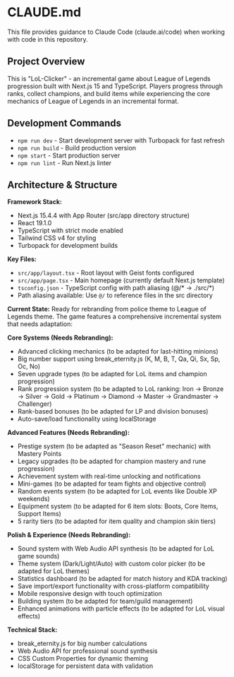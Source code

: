 # CLAUDE.md

This file provides guidance to Claude Code (claude.ai/code) when working with code in this repository.

## Project Overview

This is "LoL-Clicker" - an incremental game about League of Legends progression built with Next.js 15 and TypeScript. Players progress through ranks, collect champions, and build items while experiencing the core mechanics of League of Legends in an incremental format.

## Development Commands

- `npm run dev` - Start development server with Turbopack for fast refresh
- `npm run build` - Build production version
- `npm start` - Start production server
- `npm run lint` - Run Next.js linter

## Architecture & Structure

**Framework Stack:**
- Next.js 15.4.4 with App Router (src/app directory structure)
- React 19.1.0 
- TypeScript with strict mode enabled
- Tailwind CSS v4 for styling
- Turbopack for development builds

**Key Files:**
- `src/app/layout.tsx` - Root layout with Geist fonts configured
- `src/app/page.tsx` - Main homepage (currently default Next.js template)
- `tsconfig.json` - TypeScript config with path aliasing (@/* -> ./src/*)
- Path aliasing available: Use `@/` to reference files in the src directory

**Current State:**
Ready for rebranding from police theme to League of Legends theme. The game features a comprehensive incremental system that needs adaptation:

**Core Systems (Needs Rebranding):**
- Advanced clicking mechanics (to be adapted for last-hitting minions)
- Big number support using break_eternity.js (K, M, B, T, Qa, Qi, Sx, Sp, Oc, No)
- Seven upgrade types (to be adapted for LoL items and champion progression)
- Rank progression system (to be adapted to LoL ranking: Iron → Bronze → Silver → Gold → Platinum → Diamond → Master → Grandmaster → Challenger)
- Rank-based bonuses (to be adapted for LP and division bonuses)
- Auto-save/load functionality using localStorage

**Advanced Features (Needs Rebranding):**
- Prestige system (to be adapted as "Season Reset" mechanic) with Mastery Points
- Legacy upgrades (to be adapted for champion mastery and rune progression)
- Achievement system with real-time unlocking and notifications
- Mini-games (to be adapted for team fights and objective control)
- Random events system (to be adapted for LoL events like Double XP weekends)
- Equipment system (to be adapted for 6 item slots: Boots, Core Items, Support Items)
- 5 rarity tiers (to be adapted for item quality and champion skin tiers)

**Polish & Experience (Needs Rebranding):**
- Sound system with Web Audio API synthesis (to be adapted for LoL game sounds)
- Theme system (Dark/Light/Auto) with custom color picker (to be adapted for LoL themes)
- Statistics dashboard (to be adapted for match history and KDA tracking)
- Save import/export functionality with cross-platform compatibility
- Mobile responsive design with touch optimization
- Building system (to be adapted for team/guild management)
- Enhanced animations with particle effects (to be adapted for LoL visual effects)

**Technical Stack:**
- break_eternity.js for big number calculations
- Web Audio API for professional sound synthesis
- CSS Custom Properties for dynamic theming
- localStorage for persistent data with validation